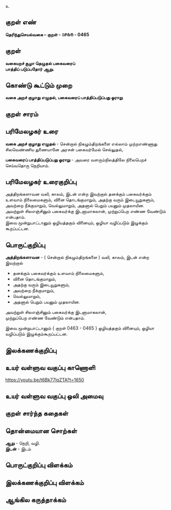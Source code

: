 உ

## குறள் எண் 

**தெரிந்துசெயல்வகை – குறள் - ௦௪௬௫ - 0465**  

## குறள் 

**வகையறச் சூழா தெழுதல் பகைவரைப்  
பாத்திப் படுப்பதோர் ஆறு.**

## கொண்டு கூட்டும் முறை

**வகை அறச் குழாது எழுதல், பகைவரைப் பாத்திப்படுப்பது ஓராறு**

## குறள் சாரம் 


## பரிமேலழகர் உரை

**வகை அறச் குழாது எழுதல்** - சென்றால் நிகழும்திறங்களை எல்லாம் முற்றஎண்ணாது சிலவெண்ணிய துணையானே அரசன் பகைவர்மேல் செல்லுதல்,  

**பகைவரைப் பாத்திப்படுப்பது ஓராறு** - அவரை வளரும்நிலத்திலே நிலைபெறச் செய்வதொரு நெறியாம்.  

## பரிமேலழகர் உரைகுறிப்பு   

அத்திறங்களாவன வலி, காலம், இடன் என்ற இவற்றால் தனக்கும் பகைவர்க்கும் உளவாம் நிலைமைகளும், வினை தொடங்குமாறும், அதற்கு வரும் இடையூறுகளும், அவற்றை நீக்குமாறும், வெல்லுமாறும், அதனால் பெறும் பயனும் முதலாயின.  
அவற்றுள் சிலஎஞ்சினும் பகைவர்க்கு இடனாமாகலான், முற்றுப்பெற எண்ண வேண்டும் என்பதாம்.  
இவை மூன்றுபாட்டானும் ஒழியத்தகும் வினையும், ஒழியா வழிப்படும் இழுக்கும் கூறப்பட்டன.   

## பொருட்குறிப்பு 

**அத்திறங்களாவன** -   ( சென்றால் நிகழும்திறங்களை )
வலி, காலம், இடன் என்ற இவற்றால்  
* தனக்கும் பகைவர்க்கும் உளவாம் நிலைமைகளும்,  
* வினை தொடங்குமாறும்,  
* அதற்கு வரும் இடையூறுகளும்,  
* அவற்றை நீக்குமாறும்,  
* வெல்லுமாறும்,  
* அதனால் பெறும் பயனும் முதலாயின.  

அவற்றுள் சிலஎஞ்சினும் பகைவர்க்கு இடனாமாகலான்,  
முற்றுப்பெற எண்ண வேண்டும் என்பதாம்.    

இவை மூன்றுபாட்டானும் { குறள் 0463 - 0465 } 
ஒழியத்தகும் வினையும், ஒழியா வழிப்படும் இழுக்கும்கூறப்பட்டன.     

## இலக்கணக்குறிப்பு  


## உயர் வள்ளுவ வகுப்பு காணொளி

https://youtu.be/t6Bk77lqZTA?t=1650

## உயர் வள்ளுவ வகுப்பு ஒலி அமைவு 

 
## குறள் சார்ந்த கதைகள் 


## தொன்மையான சொற்கள்

**ஆறு** - நெறி, வழி.     
**இடன்** - இடம் 

## பொருட்குறிப்பு விளக்கம்


## இலக்கணக்குறிப்பு விளக்கம்


## ஆங்கில கருத்தாக்கம் 



